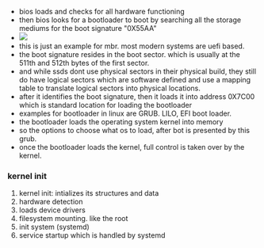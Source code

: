 - bios loads and checks for all hardware functioning
- then bios looks for a bootloader to boot by searching all the storage mediums for the boot signature "0X55AA"
- ![](https://i.sstatic.net/sSzt8.gif)
- this is just an example for mbr. most modern systems are uefi based. 
- the boot signature resides in the boot sector. which is usually at the 511th and 512th bytes of the first sector. 
- and while ssds dont use physical sectors in their physical build, they still do have logical sectors which are software defined and use a mapping table to translate logical sectors into physical locations.
- after it identifies the boot signature, then it loads it into address 0X7C00 which is standard location for loading the bootloader
- examples for bootloader in linux are GRUB. LILO, EFI boot loader. 
- the bootloader loads the operating system kernel into memory
- so the options to choose what os to load, after bot is presented by this grub.
- once the bootloader loads the kernel, full control is taken over by the kernel. 

### kernel init
1. kernel init: intializes its structures and data
2. hardware detection
3. loads device drivers
4. filesystem mounting. like the root
5. init system (systemd)
6. service startup which is handled by systemd